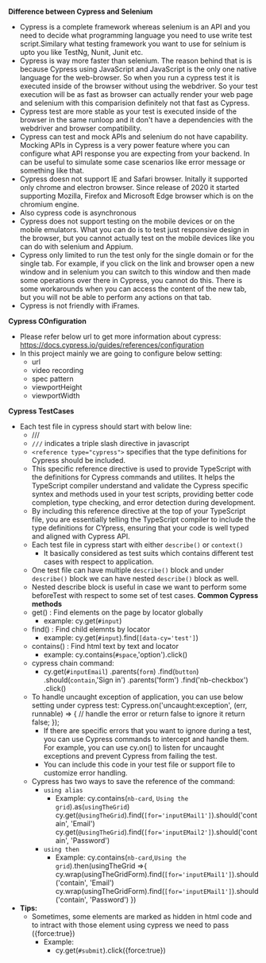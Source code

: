 **Difference between Cypress and Selenium**
- Cypress is a complete framework whereas selenium is an API and you need to decide what programming language you need to use write test script.Similary what testing framework you want to use for selnium is upto you like TestNg, Nunit, Junit etc.
- Cypress is way more faster than selenium. The reason behind that is is because Cypress using JavaScript and JavaScript is the only one native language for the web-browser. So when you run a cypress test it is executed inside of the browser without using the webdriver. So your test execution will be as fast as browser can actually render your web page and selenium with this comparision definitely not that fast as Cypress.
- Cypress test are more stable as your test is executed inside of the browser in the same runloop and it don't have a dependencies with the webdriver and browser compatibility.
- Cypress can test and mock APIs and selenium do not have capability. Mocking APIs in Cypress is a very power feature where you can configure what API response you are expecting from your backend. In can be useful to simulate some case scenarios like error message or something like that.
- Cypress doesn not support IE and Safari browser. Initally it supported only chrome and electron browser. Since release of 2020 it started supporting Mozilla, Firefox and Microsoft Edge browser which is on the chromium engine.
- Also cypress code is asynchronous 
- Cypress does not support testing on the mobile devices or on the mobile emulators. What you can do is to test just responsive design in the browser, but you cannot actually test on the mobile devices like you can do with selenium and Appium.
- Cypress only limited to run the test only for the single domain or for the single tab. For example, if you click on the link and browser open a new window and in selenium you can switch to this window and then made some operations over there in Cypress, you cannot do this. There is some workarounds when you can access the content of the new tab, but you will not be able to perform any actions on that tab.
- Cypress is not friendly with iFrames.

**Cypress COnfiguration**
- Please refer below url to get more information about cypress:
    https://docs.cypress.io/guides/references/configuration
- In this project mainly we are going to configure below setting:
    - url
    - video recording
    - spec pattern
    - viewportHeight
    - viewportWidth

**Cypress TestCases**
- Each test file in cypress should start with below line:
    - /// <reference types="cypress" />
    - `///` indicates a triple slash  directive in javascript
    - `<reference type="cypress">` specifies that the type definitions for Cypress should be included.
    - This specific reference directive is used to provide TypeScript with the definitions for Cypress commands and utilites. It helps the TypeScript compiler understand and validate the Cypress specific syntex and methods used in your test scripts, providing better code completion, type checking, and error detection during development.
    - By including this reference directive at the top of your TypeScript file, you are essentially telling the TypeScript compiler to include the type definitions for CYpress, ensuring that your code is well typed and aligned with Cypress API.
    - Each test file in cypress start with either `describe()` or `context()`
        - It basically considered as test suits which contains different test cases with respect to application.
    - One test file can have multiple `describe()` block and under `describe()` block we can have nested `describe()` block as well.
    - Nested describe block is useful in case we want to perform some beforeTest with respect to some set of test cases.
**Common Cypress methods**
    - get() : Find elements on the page by locator globally
        - example: cy.get(`#input`)
    - find() : Find child elemnts by locator
        - example: cy.get(`#input`).find(`[data-cy='test']`)
    - contains() : Find html text by text and locator
        - example: cy.contains(`#space`,'option').click()
    - cypress chain command:
        - cy.get(`#inputEmail`)
            .parents(`form`)
            .find(`button`)
            .should(`contain`,'Sign in')
            .parents('form')
            .find('nb-checkbox')
            .click()
    - To handle uncaught exception of application, you can use below setting under cypress test:
        Cypress.on('uncaught:exception', (err, runnable) => {
        // handle the error or return false to ignore it
        return false;
        });
        - If there are specific errors that you want to ignore during a test, you can use Cypress commands to intercept and handle them. For example, you can use cy.on() to listen for uncaught exceptions and prevent Cypress from failing the test.
        - You can include this code in your test file or support file to customize error handling.
    - Cypress has two ways to save the reference of the command:
        - `using alias`
            - Example:
                cy.contains(`nb-card`, `Using the grid`).as(`usingTheGrid`)
                cy.get(`@usingTheGrid`).find(`[for='inputEMail1']`).should('contain', 'Email')
                cy.get(`@usingTheGrid`).find(`[for='inputEMail2']`).should('contain', 'Password')
        - `using then`
            - Example:
                cy.contains(`nb-card`,`Using the grid`).then(usingTheGrid =>{
                    cy.wrap(usingTheGridForm).find(`[for='inputEMail1']`).should('contain', 'Email')
                    cy.wrap(usingTheGridForm).find(`[for='inputEMail1']`).should('contain', 'Password')
                })
- **Tips:**
    - Sometimes, some elements are marked as hidden in html code and to intract with those element using cypress we need to pass ({force:true})
        - Example:
            - cy.get(`#submit`).click({force:true})